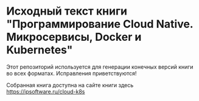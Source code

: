 # Исходный текст книги "Программирование Cloud Native. Микросервисы, Docker и Kubernetes"
Этот репозиторий используется для генерации конечных версий книги во всех форматах.
Исправления приветствуются!

Собранная книга доступна на сайте книги здесь https://ipsoftware.ru/cloud-k8s
